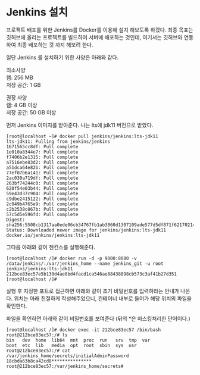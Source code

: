 # Jenkins 설치

프로젝트 배포를 위한 Jenkins를 Docker를 이용해 설치 해보도록 하겠다. 최종 목표는 깃허브에 올리는 프로젝트를 빌드하여 서버에 배포하는 것인데, 여기서는
깃허브와 연동하여 최종 배포하는 것 까지 해보려 한다.

일단 Jenkins 를 설치하기 위한 사양은 아래와 같다.

최소사양\
램: 256 MB\
저장 공간: 1 GB

권장 사양\
램: 4 GB 이상\
저장 공간: 50 GB 이상

먼저 Jenkins 이미지를 받아준다. 나는 lts에 jdk11 버전으로 받았다.
```shell
[root@localhost ~]# docker pull jenkins/jenkins:lts-jdk11
lts-jdk11: Pulling from jenkins/jenkins
1671565cc8df: Pull complete
1e010a8344e7: Pull complete
f7406b2e1315: Pull complete
a7516ebe83d2: Pull complete
a51dca64e82b: Pull complete
77ef07b6a141: Pull complete
2ac030a719df: Pull complete
263bf74244c0: Pull complete
620f54e03b44: Pull complete
59e43d37c904: Pull complete
c9dbe2415122: Pull complete
2c049b4765e9: Pull complete
c2b2538c867b: Pull complete
57c5d5e596fd: Pull complete
Digest: sha256:5508cb1317aa0ede06cb34767fb1ab3860d1307109ade577d5df871f62170214
Status: Downloaded newer image for jenkins/jenkins:lts-jdk11
docker.io/jenkins/jenkins:lts-jdk11
```

그다음 아래와 같이 젠킨스를 실행해준다.
```shell
[root@localhost /]# docker run -d -p 9000:8080 -v /data/jenkins/:/var/jenkins_home --name jenkins_git -u root jenkins/jenkins:lts-jdk11
212bce83ec57e5b130d4ae8bd4facd1ca546ae88438898cb573c3af41b27d351
[root@localhost /]#
```

실행 후 지정한 포트로 접근하면 아래와 같이 초기 비밀번호를 입력하라는 안내가 나온다.
위치는 아래 친절하게 작성해주었으니, 컨테이너 내부로 들어가 해당 위치의 파일을 확인한다.


파일을 확인하면 아래와 같이 비밀번호를 보여준다 (뒤의 *은 마스킹처리한 단어이다.)
```shell
[root@localhost /]# docker exec -it 212bce83ec57 /bin/bash
root@212bce83ec57:/# ls
bin   dev  home  lib64	mnt  proc  run	 srv  tmp  var
boot  etc  lib	 media	opt  root  sbin  sys  usr
root@212bce83ec57:/# cat /var/jenkins_home/secrets/initialAdminPassword
18cbda63b8ca42cd8***************
root@212bce83ec57:/var/jenkins_home/secrets#
```

